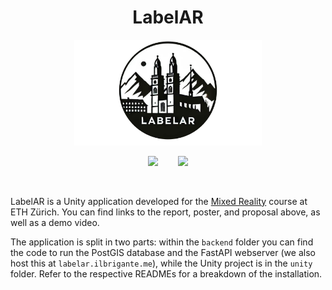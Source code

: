 <h1 align="center">LabelAR</h1>
<p align="center">
    <img src="logo.png" alt="LabelAR Logo" width="300" />
</p>


<p align="center">
    <a href="https://www.youtube.com/watch?v=pr4dUSmFgIc"><img src="https://img.icons8.com/?size=100&id=19318&format=png&color=000000" width=40/></a>
    &nbsp;&nbsp;&nbsp;&nbsp;&nbsp;&nbsp;
    <a href="report.pdf"><img src="https://img.icons8.com/?size=100&id=13417&format=png&color=000000" width=40/></a>
</p>
<br>

LabelAR is a Unity application developed for the [Mixed Reality](https://cvg.ethz.ch/lectures/Mixed-Reality/) course at ETH Zürich. You can find links to the report, poster, and proposal above, as well as a demo video.

The application is split in two parts: within the `backend` folder you can find the code to run the PostGIS database and the FastAPI webserver (we also host this at `labelar.ilbrigante.me`), while the Unity project is in the `unity` folder. Refer to the respective READMEs for a breakdown of the installation.

